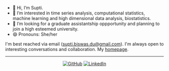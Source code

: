 - 👋 Hi, I’m Supti.
- 👀 I’m interested in time series analysis, computational statistics, machine learning and high dimensional data analysis, biostatistics.
- 💞️ I’m looking for a graduate assistantship oppportunity and planning to join a high esteemed university.
- 😄 Pronouns: She/her

I'm best reached via email (supti.biswas.du@gmail.com). I'm always open to interesting conversations and collaboration. My [homepage](https://suptibiswas.github.io/).

---
<p align="center">
	<a href="https://github.com/suptibiswas"><img src="https://img.shields.io/badge/GitHub--_.svg?style=social&logo=GitHub" alt="GitHub"></a>
                            <a href="https://www.linkedin.com/in/supti-biswas"><img src="https://img.shields.io/badge/LinkedIn--_.svg?style=social&logo=linkedin" alt="LinkedIn"></a>
                            </p>

<!---
SuptiBiswas/SuptiBiswas is a ✨ special ✨ repository because its `README.md` (this file) appears on your GitHub profile.
You can click the Preview link to take a look at your changes.
--->
